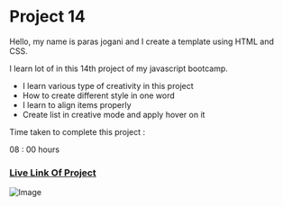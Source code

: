 # Project 14
Hello, my name is paras jogani and I create a template using HTML and CSS.

I learn lot of in this 14th project of my javascript bootcamp. 

- I learn various type of creativity in this project
- How to create different style in one word
- I learn to align items properly
- Create list in creative mode and apply hover on it

Time taken to complete this project :

08 : 00 hours

### [Live Link Of Project](https://html-css-proj14.netlify.app)
![Image](https://img.shields.io/badge/HTML-CSS-green)